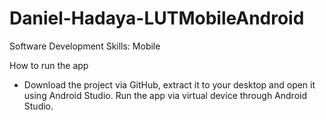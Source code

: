 # Daniel-Hadaya-LUTMobileAndroid
Software Development Skills: Mobile

How to run the app

* Download the project via GitHub, extract it to your desktop and open it using Android Studio. Run the app via virtual device through Android Studio.
